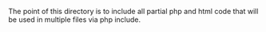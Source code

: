 The point of this directory is to include all partial php
and html code that will be used in multiple files via php include.